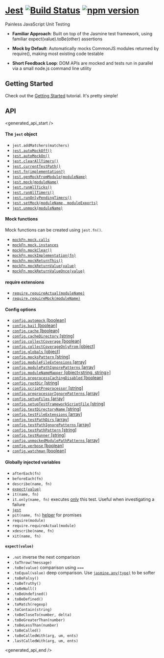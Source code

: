 # [Jest](http://facebook.github.io/jest/) [![Build Status](https://travis-ci.org/facebook/jest.svg?branch=master)](https://travis-ci.org/facebook/jest) [![npm version](https://badge.fury.io/js/jest-cli.svg)](http://badge.fury.io/js/jest-cli)


Painless JavaScript Unit Testing

- **Familiar Approach**: Built on top of the Jasmine test framework, using familiar expect(value).toBe(other) assertions

- **Mock by Default**: Automatically mocks CommonJS modules returned by require(), making most existing code testable

- **Short Feedback Loop**: DOM APIs are mocked and tests run in parallel via a small node.js command line utility

## Getting Started

Check out the [Getting Started](http://facebook.github.io/jest/docs/getting-started.html) tutorial. It's pretty simple!

## API

<generated_api_start />
#### The `jest` object

  - `jest.addMatchers(matchers)`
  - [`jest.autoMockOff()`](http://facebook.github.io/jest/docs/api.html#jest-automockoff)
  - [`jest.autoMockOn()`](http://facebook.github.io/jest/docs/api.html#jest-automockon)
  - [`jest.clearAllTimers()`](http://facebook.github.io/jest/docs/api.html#jest-clearalltimers)
  - [`jest.currentTestPath()`](http://facebook.github.io/jest/docs/api.html#jest-currenttestpath)
  - [`jest.fn(implementation?)`](http://facebook.github.io/jest/docs/api.html#jest-fn-implementation)
  - [`jest.genMockFromModule(moduleName)`](http://facebook.github.io/jest/docs/api.html#jest-genmockfrommodule-modulename)
  - [`jest.mock(moduleName)`](http://facebook.github.io/jest/docs/api.html#jest-mock-modulename)
  - [`jest.runAllTicks()`](http://facebook.github.io/jest/docs/api.html#jest-runallticks)
  - [`jest.runAllTimers()`](http://facebook.github.io/jest/docs/api.html#jest-runalltimers)
  - [`jest.runOnlyPendingTimers()`](http://facebook.github.io/jest/docs/api.html#jest-runonlypendingtimers)
  - [`jest.setMock(moduleName, moduleExports)`](http://facebook.github.io/jest/docs/api.html#jest-setmock-modulename-moduleexports)
  - [`jest.unmock(moduleName)`](http://facebook.github.io/jest/docs/api.html#jest-unmock-modulename)

#### Mock functions

Mock functions can be created using `jest.fn()`.

  - [`mockFn.mock.calls`](http://facebook.github.io/jest/docs/api.html#mockfn-mock-calls)
  - [`mockFn.mock.instances`](http://facebook.github.io/jest/docs/api.html#mockfn-mock-instances)
  - [`mockFn.mockClear()`](http://facebook.github.io/jest/docs/api.html#mockfn-mockclear)
  - [`mockFn.mockImplementation(fn)`](http://facebook.github.io/jest/docs/api.html#mockfn-mockimplementation-fn)
  - [`mockFn.mockReturnThis()`](http://facebook.github.io/jest/docs/api.html#mockfn-mockreturnthis)
  - [`mockFn.mockReturnValue(value)`](http://facebook.github.io/jest/docs/api.html#mockfn-mockreturnvalue-value)
  - [`mockFn.mockReturnValueOnce(value)`](http://facebook.github.io/jest/docs/api.html#mockfn-mockreturnvalueonce-value)

#### require extensions

  - [`require.requireActual(moduleName)`](http://facebook.github.io/jest/docs/api.html#require-requireactual-modulename)
  - [`require.requireMock(moduleName)`](http://facebook.github.io/jest/docs/api.html#require-requiremock-modulename)

#### Config options

  - [`config.automock` [boolean]](http://facebook.github.io/jest/docs/api.html#config-automock-boolean)
  - [`config.bail` [boolean]](http://facebook.github.io/jest/docs/api.html#config-bail-boolean)
  - [`config.cache` [boolean]](http://facebook.github.io/jest/docs/api.html#config-cache-boolean)
  - [`config.cacheDirectory` [string]](http://facebook.github.io/jest/docs/api.html#config-cachedirectory-string)
  - [`config.collectCoverage` [boolean]](http://facebook.github.io/jest/docs/api.html#config-collectcoverage-boolean)
  - [`config.collectCoverageOnlyFrom` [object]](http://facebook.github.io/jest/docs/api.html#config-collectcoverageonlyfrom-object)
  - [`config.globals` [object]](http://facebook.github.io/jest/docs/api.html#config-globals-object)
  - [`config.mocksPattern` [string]](http://facebook.github.io/jest/docs/api.html#config-mockspattern-string)
  - [`config.moduleFileExtensions` [array<string>]](http://facebook.github.io/jest/docs/api.html#config-modulefileextensions-array-string)
  - [`config.modulePathIgnorePatterns` [array<string>]](http://facebook.github.io/jest/docs/api.html#config-modulepathignorepatterns-array-string)
  - [`config.moduleNameMapper` [object<string, string>]](http://facebook.github.io/jest/docs/api.html#config-modulenamemapper-object-string-string)
  - [`config.preprocessCachingDisabled` [boolean]](http://facebook.github.io/jest/docs/api.html#config-preprocesscachingdisabled-boolean)
  - [`config.rootDir` [string]](http://facebook.github.io/jest/docs/api.html#config-rootdir-string)
  - [`config.scriptPreprocessor` [string]](http://facebook.github.io/jest/docs/api.html#config-scriptpreprocessor-string)
  - [`config.preprocessorIgnorePatterns` [array<string>]](http://facebook.github.io/jest/docs/api.html#config-preprocessorignorepatterns-array-string)
  - [`config.setupFiles` [array]](http://facebook.github.io/jest/docs/api.html#config-setupfiles-array)
  - [`config.setupTestFrameworkScriptFile` [string]](http://facebook.github.io/jest/docs/api.html#config-setuptestframeworkscriptfile-string)
  - [`config.testDirectoryName` [string]](http://facebook.github.io/jest/docs/api.html#config-testdirectoryname-string)
  - [`config.testFileExtensions` [array<string>]](http://facebook.github.io/jest/docs/api.html#config-testfileextensions-array-string)
  - [`config.testPathDirs` [array<string>]](http://facebook.github.io/jest/docs/api.html#config-testpathdirs-array-string)
  - [`config.testPathIgnorePatterns` [array<string>]](http://facebook.github.io/jest/docs/api.html#config-testpathignorepatterns-array-string)
  - [`config.testPathPattern` [string]](http://facebook.github.io/jest/docs/api.html#config-testpathpattern-string)
  - [`config.testRunner` [string]](http://facebook.github.io/jest/docs/api.html#config-testrunner-string)
  - [`config.unmockedModulePathPatterns` [array<string>]](http://facebook.github.io/jest/docs/api.html#config-unmockedmodulepathpatterns-array-string)
  - [`config.verbose` [boolean]](http://facebook.github.io/jest/docs/api.html#config-verbose-boolean)
  - [`config.watchman` [boolean]](http://facebook.github.io/jest/docs/api.html#config-watchman-boolean)

#### Globally injected variables

  - `afterEach(fn)`
  - `beforeEach(fn)`
  - `describe(name, fn)`
  - [`expect(value)`](http://facebook.github.io/jest/docs/api.html#expect-value)
  - `it(name, fn)`
  - `it.only(name, fn)` executes [only](https://github.com/davemo/jasmine-only) this test. Useful when investigating a failure
  - [`jest`](http://facebook.github.io/jest/docs/api.html#the-jest-object)
  - `pit(name, fn)` [helper](https://www.npmjs.org/package/jasmine-pit) for promises
  - `require(module)`
  - `require.requireActual(module)`
  - `xdescribe(name, fn)`
  - `xit(name, fn)`

#### `expect(value)`

  - `.not` inverse the next comparison
  - `.toThrow(?message)`
  - `.toBe(value)` comparison using `===`
  - `.toEqual(value)` deep comparison. Use [`jasmine.any(type)`](http://jasmine.github.io/1.3/introduction.html#section-Matching_Anything_with_<code>jasmine.any</code>) to be softer
  - `.toBeFalsy()`
  - `.toBeTruthy()`
  - `.toBeNull()`
  - `.toBeUndefined()`
  - `.toBeDefined()`
  - `.toMatch(regexp)`
  - `.toContain(string)`
  - `.toBeCloseTo(number, delta)`
  - `.toBeGreaterThan(number)`
  - `.toBeLessThan(number)`
  - `.toBeCalled()`
  - `.toBeCalledWith(arg, um, ents)`
  - `.lastCalledWith(arg, um, ents)`

<generated_api_end />
